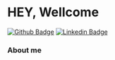 # HEY, Wellcome

[![Github Badge](https://img.shields.io/badge/-Github-000?style=flat-square&logo=Github&logoColor=white&link=https://github.com/eduardotres)](https://github.com/eduardotres)
[![Linkedin Badge](https://img.shields.io/badge/-LinkedIn-blue?style=flat-square&logo=Linkedin&logoColor=white&link=https://www.linkedin.com/in/eduardotres/)](https://www.linkedin.com/in/eduardotres/)

### About me
